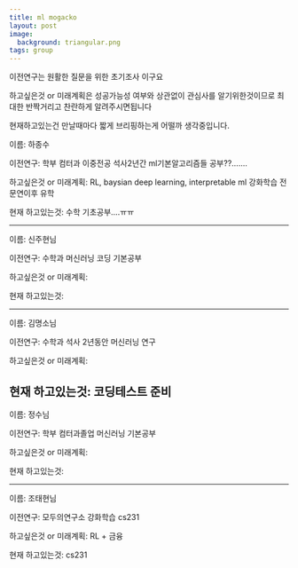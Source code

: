 ```yaml
---
title: ml mogacko
layout: post
image:
  background: triangular.png
tags: group
---
```


이전연구는 원활한 질문을 위한 초기조사 이구요

하고싶은것 or 미래계획은 성공가능성 여부와 상관없이 관심사를 알기위한것이므로 
최대한 반짝거리고 찬란하게 알려주시면됩니다

현재하고있는건 만날때마다 짧게 브리핑하는게 어떨까 생각중입니다.

이름: 하종수

이전연구: 
학부 컴터과 이중전공
석사2년간 ml기본알고리즘들 공부??.......

하고싶은것 or 미래계획: 
RL, baysian deep learning, interpretable ml
강화학습 전문연이후 유학

현재 하고있는것:
수학 기초공부....ㅠㅠ

---

이름: 신주현님

이전연구: 
수학과
머신러닝 코딩 기본공부

하고싶은것 or 미래계획: 

현재 하고있는것:

---

이름: 김명소님

이전연구:
수학과
석사 2년동안 머신러닝 연구

하고싶은것 or 미래계획: 

현재 하고있는것:
코딩테스트 준비
---

이름: 정수님

이전연구:
학부 컴터과졸업
머신러닝 기본공부

하고싶은것 or 미래계획: 

현재 하고있는것:

---

이름: 조태현님

이전연구:
모두의연구소 강화학습
cs231

하고싶은것 or 미래계획: 
RL + 금융

현재 하고있는것:
cs231
